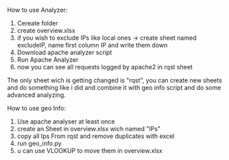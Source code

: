How to use Analyzer:
1. Cereate folder
2. create overview.xlsx
3. if you wish to exclude IPs like local ones -> create sheet named excludeIP, name first column IP and write them down
4. Download apache analyzer script
5. Run Apache Analyzer
6. now you can see all requests logged by apache2 in rqst sheet

The only sheet wich is getting changed is "rqst", you can create new sheets and do something like i did and combine it with geo info script and do some advanced analyzing.


How to use geo Info:
1. Use apache analyser at least once
2. create an Sheet in overview.xlsx wich named "IPs"
3. copy all Ips From rqst and remove duplicates with excel
4. run geo_info.py
5. u can use VLOOKUP to move them in overview.xlsx

